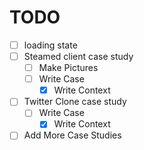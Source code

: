 # TODO

-   [ ] loading state
-   [ ] Steamed client case study
    -   [ ] Make Pictures
    -   [ ] Write Case
        -   [x] Write Context
-   [ ] Twitter Clone case study
    -   [ ] Write Case
        -   [x] Write Context
-   [ ] Add More Case Studies
